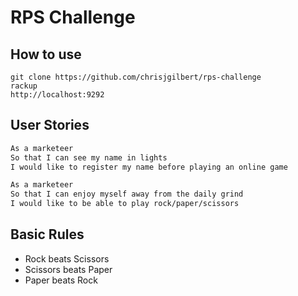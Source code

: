 # RPS Challenge

## How to use  

`git clone https://github.com/chrisjgilbert/rps-challenge`  
`rackup`  
`http://localhost:9292`  

## User Stories

```sh
As a marketeer
So that I can see my name in lights
I would like to register my name before playing an online game

As a marketeer
So that I can enjoy myself away from the daily grind
I would like to be able to play rock/paper/scissors
```

## Basic Rules

- Rock beats Scissors
- Scissors beats Paper
- Paper beats Rock
